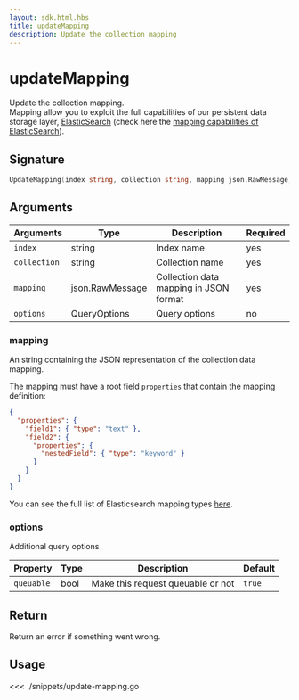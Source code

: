 ```yaml
---
layout: sdk.html.hbs
title: updateMapping
description: Update the collection mapping
---
```


# updateMapping

Update the collection mapping.  
Mapping allow you to exploit the full capabilities of our
persistent data storage layer, [ElasticSearch](https://www.elastic.co/products/elasticsearch) (check here the [mapping capabilities of ElasticSearch](https://www.elastic.co/guide/en/elasticsearch/reference/5.4/mapping.html)).

## Signature

```go
UpdateMapping(index string, collection string, mapping json.RawMessage, options types.QueryOptions) error
```

## Arguments

| Arguments    | Type            | Description                            | Required |
| ------------ | --------------- | -------------------------------------- | -------- |
| `index`      | string          | Index name                             | yes      |
| `collection` | string          | Collection name                        | yes      |
| `mapping`    | json.RawMessage | Collection data mapping in JSON format | yes      |
| `options`    | QueryOptions    | Query options                          | no       |

### **mapping**

An string containing the JSON representation of the collection data mapping.

The mapping must have a root field `properties` that contain the mapping definition:

```json
{
  "properties": {
    "field1": { "type": "text" },
    "field2": {
      "properties": {
        "nestedField": { "type": "keyword" }
      }
    }
  }
}
```

You can see the full list of Elasticsearch mapping types [here](https://www.elastic.co/guide/en/elasticsearch/reference/5.4/mapping.html).

### **options**

Additional query options

| Property   | Type | Description                       | Default |
| ---------- | ---- | --------------------------------- | ------- |
| `queuable` | bool | Make this request queuable or not | `true`  |

## Return

Return an error if something went wrong.

## Usage

<<< ./snippets/update-mapping.go
